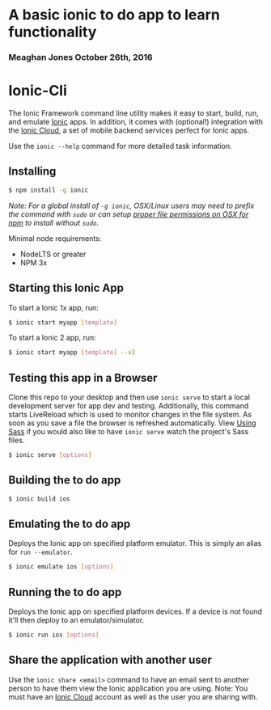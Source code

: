 # A basic ionic to do app to learn functionality
### Meaghan Jones October 26th, 2016 

# Ionic-Cli

The Ionic Framework command line utility makes it easy to start, build, run, and emulate [Ionic](http://ionicframework.com/) apps. In addition, it comes with (optional!) integration with the [Ionic Cloud](http://ionic.io/), a set of mobile backend services perfect for Ionic apps.

Use the `ionic --help` command for more detailed task information.

## Installing

```bash
$ npm install -g ionic
```

*Note: For a global install of `-g ionic`, OSX/Linux users may need to prefix the command with `sudo` or can setup [proper file permissions on OSX for npm](http://www.johnpapa.net/how-to-use-npm-global-without-sudo-on-osx/) to install without `sudo`.*


Minimal node requirements:

- NodeLTS or greater
- NPM 3x



## Starting this Ionic App

To start a Ionic 1x app, run:

```bash
$ ionic start myapp [template]
```

To start a Ionic 2 app, run:

```bash
$ ionic start myapp [template] --v2
```

## Testing this app in a Browser

Clone this repo to your desktop and then use `ionic serve` to start a local development server for app dev and testing. Additionally, this command starts LiveReload which is used to monitor changes in the file system. As soon as you save a file the browser is refreshed automatically. View [Using Sass](https://github.com/driftyco/ionic-cli/blob/master/README.md#using-sass) if you would also like to have `ionic serve` watch the project's Sass files.

```bash
$ ionic serve [options]
```

## Building the to do app

```bash
$ ionic build ios
```

## Emulating the to do app

Deploys the Ionic app on specified platform emulator. This is simply an alias for `run --emulator`.

```bash
$ ionic emulate ios [options]
```

## Running the to do app

Deploys the Ionic app on specified platform devices. If a device is not found it'll then deploy to an emulator/simulator.

```bash
$ ionic run ios [options]
```

## Share the application with another user

Use the `ionic share <email>` command to have an email sent to another person to have them view the Ionic application you are using. Note: You must have an [Ionic Cloud](http://ionic.io/) account as well as the user you are sharing with.


